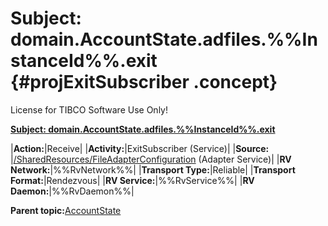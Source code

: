 # Subject: domain.AccountState.adfiles.%%InstanceId%%.exit {#projExitSubscriber .concept}

License for TIBCO Software Use Only!

**[Subject: domain.AccountState.adfiles.%%InstanceId%%.exit](../msgs/dest_Id102.md)**

|**Action:**|Receive|
|**Activity:**|ExitSubscriber \(Service\)|
|**Source:**  |[/SharedResources/FileAdapterConfiguration](../../../projects/AccountState/SharedResources/FileAdapterConfiguration.adfiles.md) \(Adapter Service\)|
|**RV Network:**|%%RvNetwork%%|
|**Transport Type:**|Reliable|
|**Transport Format:**|Rendezvous|
|**RV Service:**|%%RvService%%|
|**RV Daemon:**|%%RvDaemon%%|

**Parent topic:**[AccountState](../../../crossref/dest/projs/AccountState.md)

